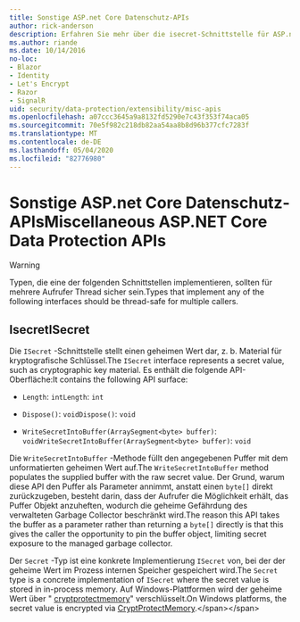```yaml
---
title: Sonstige ASP.net Core Datenschutz-APIs
author: rick-anderson
description: Erfahren Sie mehr über die isecret-Schnittstelle für ASP.net Core Datenschutz.
ms.author: riande
ms.date: 10/14/2016
no-loc:
- Blazor
- Identity
- Let's Encrypt
- Razor
- SignalR
uid: security/data-protection/extensibility/misc-apis
ms.openlocfilehash: a07ccc3645a9a8132fd5290e7c43f353f74aca05
ms.sourcegitcommit: 70e5f982c218db82aa54aa8b8d96b377cfc7283f
ms.translationtype: MT
ms.contentlocale: de-DE
ms.lasthandoff: 05/04/2020
ms.locfileid: "82776980"
---
```

# <a name="miscellaneous-aspnet-core-data-protection-apis"></a><span data-ttu-id="3e339-103">Sonstige ASP.net Core Datenschutz-APIs</span><span class="sxs-lookup"><span data-stu-id="3e339-103">Miscellaneous ASP.NET Core Data Protection APIs</span></span>

<a name="data-protection-extensibility-mics-apis"></a>

>[!WARNING]
> <span data-ttu-id="3e339-104">Typen, die eine der folgenden Schnittstellen implementieren, sollten für mehrere Aufrufer Thread sicher sein.</span><span class="sxs-lookup"><span data-stu-id="3e339-104">Types that implement any of the following interfaces should be thread-safe for multiple callers.</span></span>

## <a name="isecret"></a><span data-ttu-id="3e339-105">Isecret</span><span class="sxs-lookup"><span data-stu-id="3e339-105">ISecret</span></span>

<span data-ttu-id="3e339-106">Die `ISecret` -Schnittstelle stellt einen geheimen Wert dar, z. b. Material für kryptografische Schlüssel.</span><span class="sxs-lookup"><span data-stu-id="3e339-106">The `ISecret` interface represents a secret value, such as cryptographic key material.</span></span> <span data-ttu-id="3e339-107">Es enthält die folgende API-Oberfläche:</span><span class="sxs-lookup"><span data-stu-id="3e339-107">It contains the following API surface:</span></span>

* <span data-ttu-id="3e339-108">`Length`: `int`</span><span class="sxs-lookup"><span data-stu-id="3e339-108">`Length`: `int`</span></span>

* <span data-ttu-id="3e339-109">`Dispose()`: `void`</span><span class="sxs-lookup"><span data-stu-id="3e339-109">`Dispose()`: `void`</span></span>

* <span data-ttu-id="3e339-110">`WriteSecretIntoBuffer(ArraySegment<byte> buffer)`: `void`</span><span class="sxs-lookup"><span data-stu-id="3e339-110">`WriteSecretIntoBuffer(ArraySegment<byte> buffer)`: `void`</span></span>

<span data-ttu-id="3e339-111">Die `WriteSecretIntoBuffer` -Methode füllt den angegebenen Puffer mit dem unformatierten geheimen Wert auf.</span><span class="sxs-lookup"><span data-stu-id="3e339-111">The `WriteSecretIntoBuffer` method populates the supplied buffer with the raw secret value.</span></span> <span data-ttu-id="3e339-112">Der Grund, warum diese API den Puffer als Parameter annimmt, anstatt einen `byte[]` direkt zurückzugeben, besteht darin, dass der Aufrufer die Möglichkeit erhält, das Puffer Objekt anzuheften, wodurch die geheime Gefährdung des verwalteten Garbage Collector beschränkt wird.</span><span class="sxs-lookup"><span data-stu-id="3e339-112">The reason this API takes the buffer as a parameter rather than returning a `byte[]` directly is that this gives the caller the opportunity to pin the buffer object, limiting secret exposure to the managed garbage collector.</span></span>

<span data-ttu-id="3e339-113">Der `Secret` -Typ ist eine konkrete Implementierung `ISecret` von, bei der der geheime Wert im Prozess internen Speicher gespeichert wird.</span><span class="sxs-lookup"><span data-stu-id="3e339-113">The `Secret` type is a concrete implementation of `ISecret` where the secret value is stored in in-process memory.</span></span> <span data-ttu-id="3e339-114">Auf Windows-Plattformen wird der geheime Wert über " [cryptprotectmemory](https://msdn.microsoft.com/library/windows/desktop/aa380262(v=vs.85).aspx)" verschlüsselt.</span><span class="sxs-lookup"><span data-stu-id="3e339-114">On Windows platforms, the secret value is encrypted via [CryptProtectMemory](https://msdn.microsoft.com/library/windows/desktop/aa380262(v=vs.85).aspx).</span></span>
